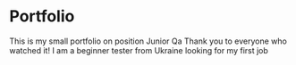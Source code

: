 # Portfolio
This is my small portfolio on position Junior Qa Thank you to everyone who watched it!
I am a beginner tester from Ukraine looking for my first job
